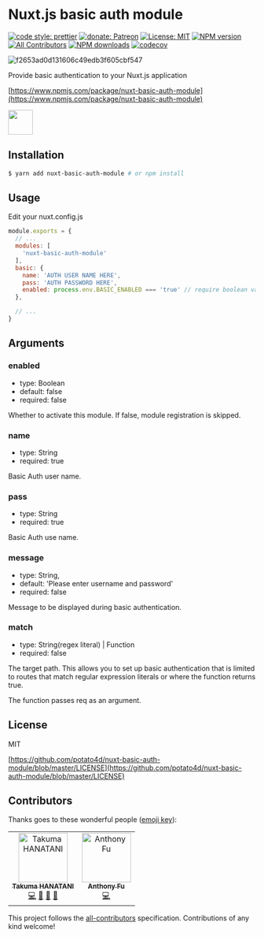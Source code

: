 # Nuxt.js basic auth module

[![code style: prettier](https://img.shields.io/badge/code_style-prettier-ff69b4.svg?style=flat-square)](https://github.com/prettier/prettier)
[![donate: Patreon](https://img.shields.io/badge/donate-patreon-orange.svg?style=flat-square)](https://www.patreon.com/potato4d)
[![License: MIT](https://img.shields.io/badge/License-MIT-blue.svg?style=flat-square)](https://opensource.org/licenses/MIT)
[![NPM version](https://img.shields.io/npm/v/nuxt-basic-auth-module.svg?style=flat-square)](https://npmjs.com/package/nuxt-basic-auth-module)
[![All Contributors](https://img.shields.io/badge/all_contributors-2-orange.svg?style=flat-square)](#contributors)
[![NPM downloads](https://img.shields.io/npm/dm/nuxt-basic-auth-module.svg?style=flat-square)](https://npmjs.com/package/nuxt-basic-auth-module)
[![codecov](https://codecov.io/gh/potato4d/nuxt-basic-auth-module/branch/master/graph/badge.svg)](https://codecov.io/gh/potato4d/nuxt-basic-auth-module)

![f2653ad0d131606c49edb3f605cbf547](https://user-images.githubusercontent.com/6993514/46481007-5af6b000-c82d-11e8-99b7-4cae88c22796.gif)

Provide basic authentication to your Nuxt.js application

[https://www.npmjs.com/package/nuxt-basic-auth-module](https://www.npmjs.com/package/nuxt-basic-auth-module)

<a href="https://patreon.com/potato4d">
  <img src="https://c5.patreon.com/external/logo/become_a_patron_button@2x.png" height="50">
</a>

## Installation

```bash
$ yarn add nuxt-basic-auth-module # or npm install
```

## Usage

Edit your nuxt.config.js

```js
module.exports = {
  // ...
  modules: [
    'nuxt-basic-auth-module'
  ],
  basic: {
    name: 'AUTH USER NAME HERE',
    pass: 'AUTH PASSWORD HERE',
    enabled: process.env.BASIC_ENABLED === 'true' // require boolean value(nullable)
  },

  // ...
}
```

## Arguments

### enabled

- type: Boolean
- default: false
- required: false

Whether to activate this module.
If false, module registration is skipped.

### name

- type: String
- required: true

Basic Auth user name.

### pass

- type: String
- required: true

Basic Auth use name.

### message

- type: String,
- default: 'Please enter username and password'
- required: false

Message to be displayed during basic authentication.

### match

- type: String(regex literal) | Function
- required: false

The target path.
This allows you to set up basic authentication that is limited to routes that match regular expression literals or where the function returns true.

The function passes req as an argument.

## License

MIT

[https://github.com/potato4d/nuxt-basic-auth-module/blob/master/LICENSE](https://github.com/potato4d/nuxt-basic-auth-module/blob/master/LICENSE)

## Contributors

Thanks goes to these wonderful people ([emoji key](https://allcontributors.org/docs/en/emoji-key)):

<!-- ALL-CONTRIBUTORS-LIST:START - Do not remove or modify this section -->
<!-- prettier-ignore -->
<table><tr><td align="center"><a href="https://potato4d.me"><img src="https://avatars0.githubusercontent.com/u/6993514?v=4" width="100px;" alt="Takuma HANATANI"/><br /><sub><b>Takuma HANATANI</b></sub></a><br /><a href="https://github.com/potato4d/nuxt-basic-auth-module/commits?author=potato4d" title="Code">💻</a> <a href="#maintenance-potato4d" title="Maintenance">🚧</a> <a href="https://github.com/potato4d/nuxt-basic-auth-module/commits?author=potato4d" title="Documentation">📖</a> <a href="https://github.com/potato4d/nuxt-basic-auth-module/issues?q=author%3Apotato4d" title="Bug reports">🐛</a></td><td align="center"><a href="http://antnf.com"><img src="https://avatars2.githubusercontent.com/u/11247099?v=4" width="100px;" alt="Anthony Fu"/><br /><sub><b>Anthony Fu</b></sub></a><br /><a href="https://github.com/potato4d/nuxt-basic-auth-module/commits?author=antfu" title="Code">💻</a></td></tr></table>

<!-- ALL-CONTRIBUTORS-LIST:END -->

This project follows the [all-contributors](https://github.com/all-contributors/all-contributors) specification. Contributions of any kind welcome!
